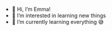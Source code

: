 - 👋 Hi, I’m Emma!
- 👀 I’m interested in learning new things
- :brain: I’m currently learning everything :sweat_smile:

<!---
egouti/egouti is a ✨ special ✨ repository because its `README.md` (this file) appears on your GitHub profile.
You can click the Preview link to take a look at your changes.
--->
